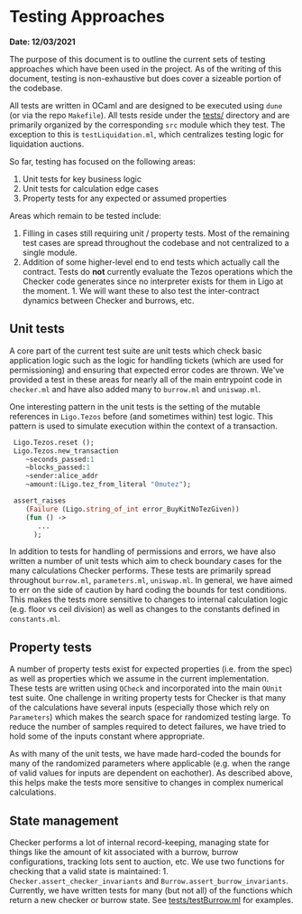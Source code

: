 # Testing Approaches

**Date: 12/03/2021**

The purpose of this document is to outline the current sets of testing approaches which have been used
in the project. As of the writing of this document, testing is non-exhaustive but does cover a sizeable portion of the codebase.

All tests are written in OCaml and are designed to be executed using `dune` (or via the repo `Makefile`). All tests reside under the [tests/](../tests) directory and are primarily organized by the corresponding `src` module which they test. The exception to this is `testLiquidation.ml`, which centralizes testing logic for liquidation auctions.


So far, testing has focused on the following areas:
  1. Unit tests for key business logic
  1. Unit tests for calculation edge cases
  1. Property tests for any expected or assumed properties

Areas which remain to be tested include:

  1. Filling in cases still requiring unit / property tests. Most of the remaining test cases are spread throughout the codebase and not centralized to a single module.
  1. Addition of some higher-level end to end tests which actually call the contract. Tests do **not** currently evaluate the Tezos operations which the Checker code generates since no interpreter exists for them in Ligo at the moment.
    1. We will want these to also test the inter-contract dynamics between Checker and burrows, etc.


## Unit tests

A core part of the current test suite are unit tests which check basic application logic such as
the logic for handling tickets (which are used for permissioning) and ensuring that expected error codes are thrown. We've provided a test in these areas for nearly all of the main entrypoint code in `checker.ml` and have also added many to `burrow.ml` and `uniswap.ml`.

One interesting pattern in the unit tests is the setting of the mutable references in `Ligo.Tezos` before (and sometimes within) test logic. This pattern is used to simulate execution within the context of a transaction.

```ocaml
 Ligo.Tezos.reset ();
 Ligo.Tezos.new_transaction
    ~seconds_passed:1
    ~blocks_passed:1
    ~sender:alice_addr
    ~amount:(Ligo.tez_from_literal "0mutez");

 assert_raises
    (Failure (Ligo.string_of_int error_BuyKitNoTezGiven))
    (fun () ->
       ...
      );
```

In addition to tests for handling of permissions and errors, we have also written a number of unit tests which aim to check boundary cases for the many calculations Checker performs. These tests are primarily spread throughout `burrow.ml`, `parameters.ml`, `uniswap.ml`. In general, we have aimed to err on the side of caution by hard coding the bounds for test conditions. This makes the tests more sensitive to changes to internal calculation logic (e.g. floor vs ceil division) as well as changes to the constants defined in `constants.ml`.

## Property tests

A number of property tests exist for expected properties (i.e. from the spec) as well as properties which we assume in the current implementation.  These tests are written using `QCheck` and incorporated into the main `OUnit` test suite. One challenge in writing property tests for Checker is that many of the calculations have several inputs (especially those which rely on  `Parameters`) which makes the search space for randomized testing large. To reduce the number of samples required to detect failures, we have tried to hold some of the inputs constant where appropriate.

As with many of the unit tests, we have made hard-coded the bounds for many of the randomized parameters where applicable (e.g. when the range of valid values for inputs are dependent on eachother). As described above, this helps make the tests more sensitive to changes in complex numerical calculations.

## State management

Checker performs a lot of internal record-keeping, managing state for things like the amount of kit associated with a burrow, burrow configurations, tracking lots sent to auction, etc. We use two functions for checking that a valid state is maintained: 1. `Checker.assert_checker_invariants` and `Burrow.assert_burrow_invariants`. Currently, we have written tests for many (but not all) of the functions which return a new checker or burrow state. See [tests/testBurrow.ml](../tests/testBurrow.ml) for examples.
